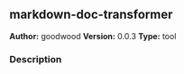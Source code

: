 ## markdown-doc-transformer

**Author:** goodwood
**Version:** 0.0.3
**Type:** tool

### Description



